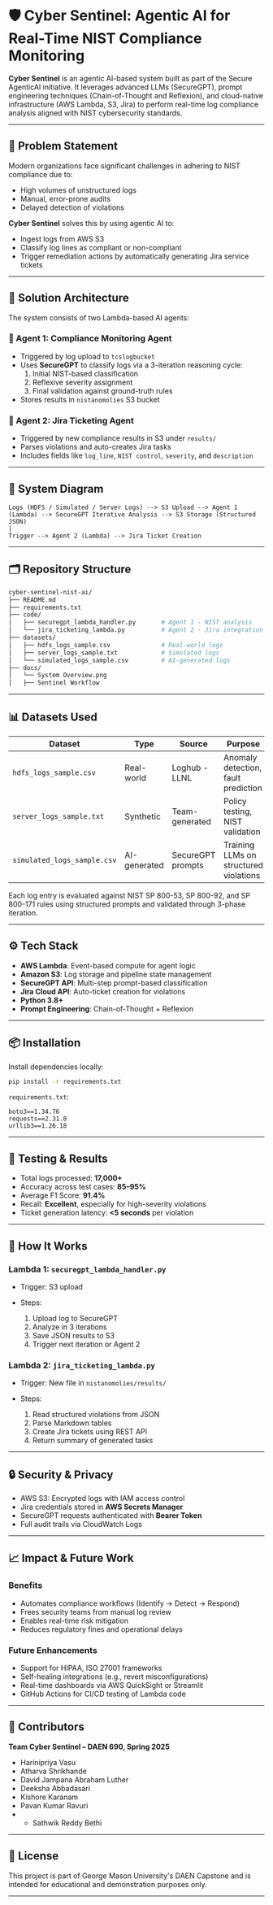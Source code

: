 # 🛡️ Cyber Sentinel: Agentic AI for Real-Time NIST Compliance Monitoring

**Cyber Sentinel** is an agentic AI-based system built as part of the Secure AgenticAI initiative. It leverages advanced LLMs (SecureGPT), prompt engineering techniques (Chain-of-Thought and Reflexion), and cloud-native infrastructure (AWS Lambda, S3, Jira) to perform real-time log compliance analysis aligned with NIST cybersecurity standards.

---

## 🚀 Problem Statement

Modern organizations face significant challenges in adhering to NIST compliance due to:
- High volumes of unstructured logs
- Manual, error-prone audits
- Delayed detection of violations

**Cyber Sentinel** solves this by using agentic AI to:
- Ingest logs from AWS S3
- Classify log lines as compliant or non-compliant
- Trigger remediation actions by automatically generating Jira service tickets

---

## 🧠 Solution Architecture

The system consists of two Lambda-based AI agents:

### 🔹 Agent 1: Compliance Monitoring Agent
- Triggered by log upload to `tcslogbucket`
- Uses **SecureGPT** to classify logs via a 3-iteration reasoning cycle:
  1. Initial NIST-based classification
  2. Reflexive severity assignment
  3. Final validation against ground-truth rules
- Stores results in `nistanomolies` S3 bucket

### 🔹 Agent 2: Jira Ticketing Agent
- Triggered by new compliance results in S3 under `results/`
- Parses violations and auto-creates Jira tasks
- Includes fields like `log_line`, `NIST control`, `severity`, and `description`

---

## 🧱 System Diagram

```
Logs (HDFS / Simulated / Server Logs) --> S3 Upload --> Agent 1 (Lambda) --> SecureGPT Iterative Analysis --> S3 Storage (Structured JSON)
|
Trigger --> Agent 2 (Lambda) --> Jira Ticket Creation
```

---

## 🗂️ Repository Structure

```bash
cyber-sentinel-nist-ai/
├── README.md
├── requirements.txt
├── code/
│   ├── securegpt_lambda_handler.py       # Agent 1 - NIST analysis
│   └── jira_ticketing_lambda.py          # Agent 2 - Jira integration
├── datasets/
│   ├── hdfs_logs_sample.csv              # Real-world logs
│   ├── server_logs_sample.txt            # Simulated logs
│   └── simulated_logs_sample.csv         # AI-generated logs
├── docs/
│   └── System Overview.png
│   ├── Sentinel Workflow            
```

---

## 📊 Datasets Used

| Dataset                     | Type         | Source            | Purpose                                |
| --------------------------- | ------------ | ----------------- | -------------------------------------- |
| `hdfs_logs_sample.csv`      | Real-world   | Loghub - LLNL     | Anomaly detection, fault prediction    |
| `server_logs_sample.txt`    | Synthetic    | Team-generated    | Policy testing, NIST validation        |
| `simulated_logs_sample.csv` | AI-generated | SecureGPT prompts | Training LLMs on structured violations |

Each log entry is evaluated against NIST SP 800-53, SP 800-92, and SP 800-171 rules using structured prompts and validated through 3-phase iteration.

---

## ⚙️ Tech Stack

* **AWS Lambda**: Event-based compute for agent logic
* **Amazon S3**: Log storage and pipeline state management
* **SecureGPT API**: Multi-step prompt-based classification
* **Jira Cloud API**: Auto-ticket creation for violations
* **Python 3.8+**
* **Prompt Engineering**: Chain-of-Thought + Reflexion

---

## 📦 Installation

Install dependencies locally:

```bash
pip install -r requirements.txt
```

`requirements.txt`:

```
boto3==1.34.76
requests==2.31.0
urllib3==1.26.18
```

---

## 🧪 Testing & Results

* Total logs processed: **17,000+**
* Accuracy across test cases: **85–95%**
* Average F1 Score: **91.4%**
* Recall: **Excellent**, especially for high-severity violations
* Ticket generation latency: **<5 seconds** per violation

---

## 🧩 How It Works

### Lambda 1: `securegpt_lambda_handler.py`

* Trigger: S3 upload
* Steps:

  1. Upload log to SecureGPT
  2. Analyze in 3 iterations
  3. Save JSON results to S3
  4. Trigger next iteration or Agent 2

### Lambda 2: `jira_ticketing_lambda.py`

* Trigger: New file in `nistanomolies/results/`
* Steps:

  1. Read structured violations from JSON
  2. Parse Markdown tables
  3. Create Jira tickets using REST API
  4. Return summary of generated tasks

---

## 🔒 Security & Privacy

* AWS S3: Encrypted logs with IAM access control
* Jira credentials stored in **AWS Secrets Manager**
* SecureGPT requests authenticated with **Bearer Token**
* Full audit trails via CloudWatch Logs

---

## 📈 Impact & Future Work

### Benefits

* Automates compliance workflows (Identify → Detect → Respond)
* Frees security teams from manual log review
* Enables real-time risk mitigation
* Reduces regulatory fines and operational delays

### Future Enhancements

* Support for HIPAA, ISO 27001 frameworks
* Self-healing integrations (e.g., revert misconfigurations)
* Real-time dashboards via AWS QuickSight or Streamlit
* GitHub Actions for CI/CD testing of Lambda code

---

## 🙌 Contributors

**Team Cyber Sentinel – DAEN 690, Spring 2025**

* Harinipriya Vasu
* Atharva Shrikhande
* David Jampana Abraham Luther
* Deeksha Abbadasari
* Kishore Karanam
* Pavan Kumar Ravuri
* * Sathwik Reddy Bethi

---

## 📜 License

This project is part of George Mason University's DAEN Capstone and is intended for educational and demonstration purposes only.

---
